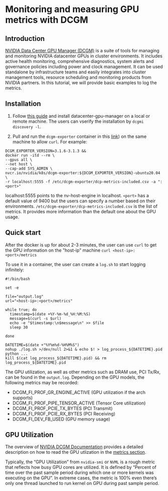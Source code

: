 # Monitoring and measuring GPU metrics with DCGM

## Introduction

[NVIDIA Data Center GPU Manager (DCGM)](https://developer.nvidia.com/dcgm) is a suite of tools for managing and monitoring NVIDIA datacenter GPUs in cluster environments. It includes active health monitoring, comprehensive diagnostics, system alerts and governance policies including power and clock management. It can be used standalone by infrastructure teams and easily integrates into cluster management tools, resource scheduling and monitoring products from NVIDIA partners. In this tutorial, we will provide basic examples to log the metrics.

## Installation

1. Follow [this guide](https://docs.nvidia.com/datacenter/dcgm/latest/user-guide/getting-started.html#supported-linux-distributions) and install datacenter-gpu-manager on a local or remote machine. The users can vserify the installation by `dcgmi discovery -l`.

2. Pull and run the `dcgm-exporter` container in this [link](https://github.com/NVIDIA/dcgm-exporter)) on the same machine to allow `curl`. For example:
```
DCGM_EXPORTER_VERSION=3.1.6-3.1.3 &&
docker run -itd --rm \
--gpus all \
--net host \
--cap-add SYS_ADMIN \
nvcr.io/nvidia/k8s/dcgm-exporter:${DCGM_EXPORTER_VERSION}-ubuntu20.04 \
-r localhost:5555 -f /etc/dcgm-exporter/dcp-metrics-included.csv -a ":<port>"
```
localhost:5555 points to the nv-host-engine in localhost. `<port>` has a default value of 9400 but the users can specify a number based on their environments. `/etc/dcgm-exporter/dcp-metrics-included.csv` is the list of metrics. It provides more information than the default one about the GPU usage.


## Quick start

After the docker is up for about 2-3 minutes, the user can use `curl` to get the GPU information on the "host-ip" machine `curl <host-ip>:<port>/metrics`

To use it in a container, the user can create a `log.sh` to start logging infinitely:
```
#!/bin/bash

set -e

file="output.log"
url="<host-ip>:<port>/metrics"

while true; do
  timestamp=$(date +%Y-%m-%d_%H:%M:%S)
  message=$(curl -s $url)
  echo -e "$timestamp:\n$message\n" >> $file
  sleep 30

done
```

```
DATETIME=$(date +"%Y%m%d-%H%M%S")
nohup ./log.sh >/dev/null 2>&1 & echo $! > log_process_${DATETIME}.pid
python ...
kill $(cat log_process_${DATETIME}.pid) && rm log_process_${DATETIME}.pid
```

The GPU utilization, as well as other metrics such as DRAM use, PCI Tx/Rx, can be found in the `output.log`. Depending on the GPU models, the following metrics may be recorded:

- DCGM_FI_PROF_GR_ENGINE_ACTIVE (GPU utilization if the arch supports)
- DCGM_FI_PROF_PIPE_TENSOR_ACTIVE (Tensor Core utilization)
- DCGM_FI_PROF_PCIE_TX_BYTES (PCI Transmit)
- DCGM_FI_PROF_PCIE_RX_BYTES (PCI Receiving)
- DCGM_FI_DEV_FB_USED (GPU memory usage)

## GPU Utilization

The overview of [NVIDIA DCGM Documentation](https://docs.nvidia.com/datacenter/dcgm/latest/user-guide/index.html) provides a detailed description on how to read the GPU utlization in the [metrics section](https://docs.nvidia.com/datacenter/dcgm/latest/user-guide/feature-overview.html?#metrics).

Typically, the “GPU Utilization” from `nvidia-smi` or `NVML` is a rough metric that reflects how busy GPU cores are utilized. It is defined by “Percent of time over the past sample period during which one or more kernels was executing on the GPU”. In extreme cases, the metric is 100% even there’s only one thread launched to run kernel on GPU during past sample period.
